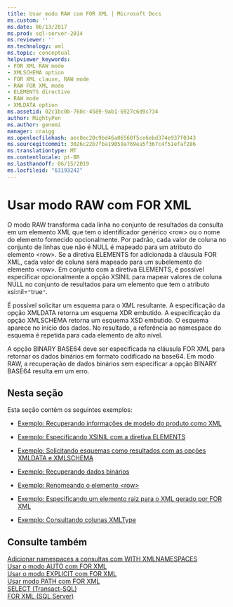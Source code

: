 ```yaml
---
title: Usar modo RAW com FOR XML | Microsoft Docs
ms.custom: ''
ms.date: 06/13/2017
ms.prod: sql-server-2014
ms.reviewer: ''
ms.technology: xml
ms.topic: conceptual
helpviewer_keywords:
- FOR XML RAW mode
- XMLSCHEMA option
- FOR XML clause, RAW mode
- RAW FOR XML mode
- ELEMENTS directive
- RAW mode
- XMLDATA option
ms.assetid: 02c1bc0b-760c-4589-9ab1-6927c6d9c734
author: MightyPen
ms.author: genemi
manager: craigg
ms.openlocfilehash: aec0ec20c9bd46a06560f5ce6ebd374e937f0343
ms.sourcegitcommit: 3026c22b7fba19059a769ea5f367c4f51efaf286
ms.translationtype: MT
ms.contentlocale: pt-BR
ms.lasthandoff: 06/15/2019
ms.locfileid: "63193242"
---
```

# <a name="use-raw-mode-with-for-xml"></a>Usar modo RAW com FOR XML
  O modo RAW transforma cada linha no conjunto de resultados da consulta em um elemento XML que tem o identificador genérico \<row> ou o nome do elemento fornecido opcionalmente. Por padrão, cada valor de coluna no conjunto de linhas que não é NULL é mapeado para um atributo do elemento \<row>. Se a diretiva ELEMENTS for adicionada à cláusula FOR XML, cada valor de coluna será mapeado para um subelemento do elemento \<row>. Em conjunto com a diretiva ELEMENTS, é possível especificar opcionalmente a opção XSINIL para mapear valores de coluna NULL no conjunto de resultados para um elemento que tem o atributo xsi:nil=`"`true`"`.  
  
 É possível solicitar um esquema para o XML resultante. A especificação da opção XMLDATA retorna um esquema XDR embutido. A especificação da opção XMLSCHEMA retorna um esquema XSD embutido. O esquema aparece no início dos dados. No resultado, a referência ao namespace do esquema é repetida para cada elemento de alto nível.  
  
 A opção BINARY BASE64 deve ser especificada na cláusula FOR XML para retornar os dados binários em formato codificado na base64. Em modo RAW, a recuperação de dados binários sem especificar a opção BINARY BASE64 resulta em um erro.  
  
## <a name="in-this-section"></a>Nesta seção  
 Esta seção contém os seguintes exemplos:  
  
-   [Exemplo: Recuperando informações de modelo do produto como XML](example-retrieving-product-model-information-as-xml.md)  
  
-   [Exemplo: Especificando XSINIL com a diretiva ELEMENTS](example-specifying-xsinil-with-the-elements-directive.md)  
  
-   [Exemplo: Solicitando esquemas como resultados com as opções XMLDATA e XMLSCHEMA](example-requesting-schemas-as-results-with-the-xmldata-and-xmlschema-options.md)  
  
-   [Exemplo: Recuperando dados binários](example-retrieving-binary-data.md)  
  
-   [Exemplo: Renomeando o elemento &#60;row&#62;](example-renaming-the-row-element.md)  
  
-   [Exemplo: Especificando um elemento raiz para o XML gerado por FOR XML](example-specifying-a-root-element-for-the-xml-generated-by-for-xml.md)  
  
-   [Exemplo: Consultando colunas XMLType](example-querying-xmltype-columns.md)  
  
## <a name="see-also"></a>Consulte também  
 [Adicionar namespaces a consultas com WITH XMLNAMESPACES](add-namespaces-to-queries-with-with-xmlnamespaces.md)   
 [Usar o modo AUTO com FOR XML](use-auto-mode-with-for-xml.md)   
 [Usar o modo EXPLICIT com FOR XML](use-explicit-mode-with-for-xml.md)   
 [Usar modo PATH com FOR XML](use-path-mode-with-for-xml.md)   
 [SELECT &#40;Transact-SQL&#41;](/sql/t-sql/queries/select-transact-sql)   
 [FOR XML &#40;SQL Server&#41;](../xml/for-xml-sql-server.md)  
  
  
